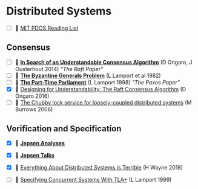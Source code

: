 # Distributed Systems

- [ ] 🔗 [MIT PDOS Reading List](http://dsrg.pdos.csail.mit.edu/papers/)

## Consensus

- [ ] 📄 [**In Search of an Understandable Consensus Algorithm**](https://ramcloud.stanford.edu/raft.pdf) (D Ongaro, J Ousterhout 2014) _"The Raft Paper"_
- [ ] 📄 [**The Byzantine Generals Problem**](https://www.microsoft.com/en-us/research/uploads/prod/2016/12/The-Byzantine-Generals-Problem.pdf) (L Lamport et al 1982)
- [ ] 📄 [**The Part-Time Parliament**](https://lamport.azurewebsites.net/pubs/lamport-paxos.pdf) (L Lamport 1998) _"The Paxos Paper"_
- [x] 🎥 [Designing for Understandability: The Raft Consensus Algorithm](https://www.youtube.com/watch?v=vYp4LYbnnW8) (D Ongaro 2016)
- [ ] 📃 [The Chubby lock service for loosely-coupled distributed systems](https://static.googleusercontent.com/media/research.google.com/en//archive/chubby-osdi06.pdf) (M Burrows 2006)

## Verification and Specification

- [x] 🔗 [**Jepsen Analyses**](https://jepsen.io/analyses)
- [x] 🎥 [**Jepsen Talks**](https://jepsen.io/talk)
- [x] 🎥 [Everything About Distributed Systems is Terrible](https://www.youtube.com/watch?v=tfnldxWlOhM) (H Wayne 2018)
- [ ] 📄 [Specifying Concurrent Systems With TLA+](https://www.microsoft.com/en-us/research/uploads/prod/2016/12/Specifying-Concurrent-Systems-with-TLA.pdf) (L Lamport 1999)

